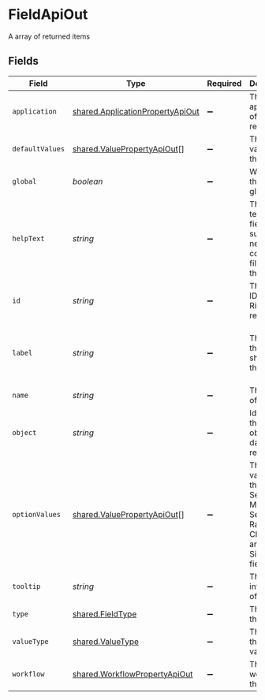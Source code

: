 # FieldApiOut

A array of returned items


## Fields

| Field                                                                                                 | Type                                                                                                  | Required                                                                                              | Description                                                                                           | Example                                                                                               |
| ----------------------------------------------------------------------------------------------------- | ----------------------------------------------------------------------------------------------------- | ----------------------------------------------------------------------------------------------------- | ----------------------------------------------------------------------------------------------------- | ----------------------------------------------------------------------------------------------------- |
| `application`                                                                                         | [shared.ApplicationPropertyApiOut](../../../sdk/models/shared/applicationpropertyapiout.md)           | :heavy_minus_sign:                                                                                    | The parent application of the record                                                                  |                                                                                                       |
| `defaultValues`                                                                                       | [shared.ValuePropertyApiOut](../../../sdk/models/shared/valuepropertyapiout.md)[]                     | :heavy_minus_sign:                                                                                    | The default values of the field                                                                       |                                                                                                       |
| `global`                                                                                              | *boolean*                                                                                             | :heavy_minus_sign:                                                                                    | Whether the field is global                                                                           | false                                                                                                 |
| `helpText`                                                                                            | *string*                                                                                              | :heavy_minus_sign:                                                                                    | The help text of the field to supply necessary context for filling out the field                      | Determine the Risk Severity from your assessment                                                      |
| `id`                                                                                                  | *string*                                                                                              | :heavy_minus_sign:                                                                                    | The unique ID of this Risk Cloud resource                                                             | a1b2c3d4                                                                                              |
| `label`                                                                                               | *string*                                                                                              | :heavy_minus_sign:                                                                                    | The label of the field as shown on the record                                                         | Enter the Risk Severity based on your assessment                                                      |
| `name`                                                                                                | *string*                                                                                              | :heavy_minus_sign:                                                                                    | The name of the field                                                                                 | Risk Severity                                                                                         |
| `object`                                                                                              | *string*                                                                                              | :heavy_minus_sign:                                                                                    | Identifies the type of object this data represents                                                    | field                                                                                                 |
| `optionValues`                                                                                        | [shared.ValuePropertyApiOut](../../../sdk/models/shared/valuepropertyapiout.md)[]                     | :heavy_minus_sign:                                                                                    | The option values of the field for Select, Multi-Select, Radio, Checkbox, and E-Signature field types |                                                                                                       |
| `tooltip`                                                                                             | *string*                                                                                              | :heavy_minus_sign:                                                                                    | The tooltip information of the field                                                                  | Select the Risk Severity                                                                              |
| `type`                                                                                                | [shared.FieldType](../../../sdk/models/shared/fieldtype.md)                                           | :heavy_minus_sign:                                                                                    | The type of the field                                                                                 | SELECT                                                                                                |
| `valueType`                                                                                           | [shared.ValueType](../../../sdk/models/shared/valuetype.md)                                           | :heavy_minus_sign:                                                                                    | The type of the field value                                                                           | OPTION                                                                                                |
| `workflow`                                                                                            | [shared.WorkflowPropertyApiOut](../../../sdk/models/shared/workflowpropertyapiout.md)                 | :heavy_minus_sign:                                                                                    | The parent workflow of the step                                                                       |                                                                                                       |